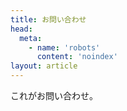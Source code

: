 ```yaml
---
title: お問い合わせ
head:
  meta:
    - name: 'robots'
      content: 'noindex'
layout: article
---
```


これがお問い合わせ。
